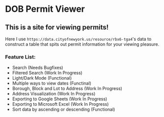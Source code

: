 # DOB Permit Viewer

## This is a site for viewing permits!

Here I use `https://data.cityofnewyork.us/resource/rbx6-tga4`'s data to construct a table that spits out permit information for your viewing pleasure.
### Feature List:

- Search (Needs Bugfixes)
- Filtered Search (Work In Progress)
- Light/Dark Mode (Functional)
- Multiple ways to view dates (Functinal)
- Borough, Block and Lot to Address (Work In Progress)
- Address Visualization (Work In Progress)
- Exporting to Google Sheets (Work In Progress)
- Exporting to Microsoft Excel (Work In Progress)
- Sort data by ascending or descending (Functional)
